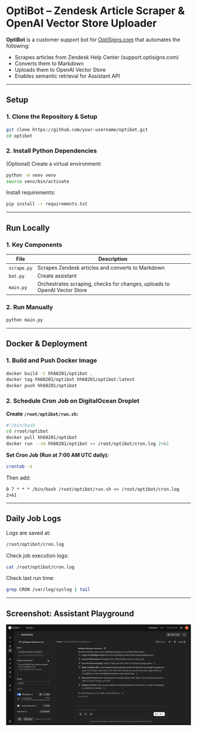 # OptiBot – Zendesk Article Scraper & OpenAI Vector Store Uploader

**OptiBot** is a customer support bot for [OptiSigns.com](https://www.optisigns.com) that automates the following:

- Scrapes articles from Zendesk Help Center (support.optisigns.com)  
- Converts them to Markdown  
- Uploads them to OpenAI Vector Store  
- Enables semantic retrieval for Assistant API  

---

## Setup

### 1. Clone the Repository & Setup

```bash
git clone https://github.com/your-username/optibot.git
cd optibot
```

### 2. Install Python Dependencies

(Optional) Create a virtual environment:

```bash
python -m venv venv
source venv/bin/activate
```

Install requirements:

```bash
pip install -r requirements.txt
```

---

## Run Locally

### 1. Key Components

| File                  | Description                                       |
|-----------------------|---------------------------------------------------|
| `scrape.py`           | Scrapes Zendesk articles and converts to Markdown |
| `bot.py`              | Create assistant                                  |
| `main.py`             | Orchestrates scraping, checks for changes, uploads to OpenAI Vector Store |

### 2. Run Manually

```bash
python main.py
```

---

## Docker & Deployment

### 1. Build and Push Docker Image

```bash
docker build -t hh68201/optibot .
docker tag hh68201/optibot hh68201/optibot:latest
docker push hh68201/optibot
```

### 2. Schedule Cron Job on DigitalOcean Droplet

**Create `/root/optibot/run.sh`:**
```bash
#!/bin/bash
cd /root/optibot
docker pull hh68201/optibot
docker run --rm hh68201/optibot >> /root/optibot/cron.log 2>&1
```

**Set Cron Job (Run at 7:00 AM UTC daily):**
```bash
crontab -e
```
Then add:
```cron
0 7 * * * /bin/bash /root/optibot/run.sh >> /root/optibot/cron.log 2>&1
```

---

## Daily Job Logs

Logs are saved at:

```bash
/root/optibot/cron.log
```

Check job execution logs:

```bash
cat /root/optibot/cron.log
```

Check last run time:

```bash
grep CRON /var/log/syslog | tail
```

---

## Screenshot: Assistant Playground

![Screenshot](playground.jpg)

